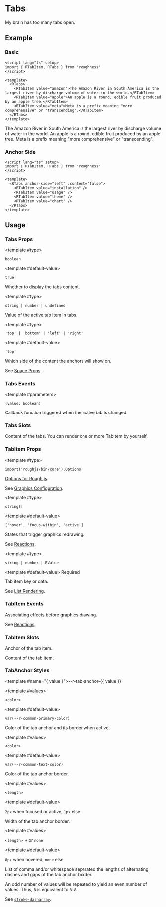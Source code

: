 <script lang="ts" setup>
import { RDetails, RSpace, RTable, RTabItem, RTabs, RText } from 'roughness'
</script>

# Tabs

My brain has too many tabs open.

## Example

### Basic

<RDetails>
  <template #summary>Show Code</template>

```vue
<script lang="ts" setup>
import { RTabItem, RTabs } from 'roughness'
</script>

<template>
  <RTabs>
    <RTabItem value="amazon">The Amazon River in South America is the largest river by discharge volume of water in the world.</RTabItem>
    <RTabItem value="apple">An apple is a round, edible fruit produced by an apple tree.</RTabItem>
    <RTabItem value="meta">Meta is a prefix meaning "more comprehensive" or "transcending".</RTabItem>
  </RTabs>
</template>
```

</RDetails>

<RTabs>
  <RTabItem value="amazon">The Amazon River in South America is the largest river by discharge volume of water in the world.</RTabItem>
  <RTabItem value="apple">An apple is a round, edible fruit produced by an apple tree.</RTabItem>
  <RTabItem value="meta">Meta is a prefix meaning "more comprehensive" or "transcending".</RTabItem>
</RTabs>

### Anchor Side

<RDetails>
  <template #summary>Show Code</template>

```vue
<script lang="ts" setup>
import { RTabItem, RTabs } from 'roughness'
</script>

<template>
  <RTabs anchor-side="left" :content="false">
    <RTabItem value="installation" />
    <RTabItem value="usage" />
    <RTabItem value="theme" />
    <RTabItem value="chart" />
  </RTabs>
</template>
```

</RDetails>

<RTabs anchor-side="left" :content="false">
  <RTabItem value="installation" />
  <RTabItem value="usage" />
  <RTabItem value="theme" />
  <RTabItem value="chart" />
</RTabs>

## Usage

### Tabs Props

<RPropsTable>

  <RProp name="content">

  <template #type>

  `boolean`

  </template>

  <template #default-value>

  `true`

  </template>

  Whether to display the tabs content.

  </RProp>

  <RProp name="model-value">

  <template #type>

  `string | number | undefined`

  </template>

  Value of the active tab item in tabs.

  </RProp>

  <RProp name="anchor-side">

  <template #type>

  `'top' | 'bottom' | 'left' | 'right'`

  </template>

  <template #default-value>

  `'top'`

  </template>

  Which side of the content the anchors will show on.

  </RProp>

  <RProp name="...">

  See [Space Props](/components/space#props).

  </RProp>

</RPropsTable>

### Tabs Events

<REventsTable>

  <REvent name="update:model-value">

  <template #parameters>

  `(value: boolean)`

  </template>

  Callback function triggered when the active tab is changed.

  </REvent>

</REventsTable>

### Tabs Slots

<RSlotsTable>

  <RSlot name="default">

  Content of the tabs. You can render one or more TabItem by yourself.

  </RSlot>

</RSlotsTable>

### TabItem Props

<RPropsTable>

  <RProp name="graphics-options">

  <template #type>

  `import('roughjs/bin/core').Options`

  </template>

  [Options for Rough.js](https://github.com/rough-stuff/rough/wiki#options).

  See [Graphics Configuration](/components/graphics#component-prop).

  </RProp>

  <RProp name="reactions">

  <template #type>

  `string[]`

  </template>

  <template #default-value>

  `['hover', 'focus-within', 'active']`

  </template>

  States that trigger graphics redrawing.

  See [Reactions](/guide/theme#reactions).

  </RProp>

  <RProp name="value">

  <template #type>

  `string | number | RValue`

  </template>

  <template #default-value>
    <RText type="error">Required</RText>
  </template>

  Tab item key or data.

  See [List Rendering](/guide/specs#list-rendering).

  </RProp>

</RPropsTable>

### TabItem Events

<REventsTable>

  <REvent name="will-draw">

  Associating effects before graphics drawing.

  See [Reactions](/guide/theme#reactions).

  </REvent>

</REventsTable>

### TabItem Slots

<RSlotsTable>

  <RSlot name="anchor">

  Anchor of the tab item.

  </RSlot>

  <RSlot name="default">

  Content of the tab item.

  </RSlot>

</RSlotsTable>

### TabAnchor Styles

<RStylesTable>

  <template #name="{ value }">--r-tab-anchor-{{ value }}</template>

  <RStyle name="active-color">

  <template #values>

  `<color>`

  </template>

  <template #default-value>

  `var(--r-common-primary-color)`

  </template>

  Color of the tab anchor and its border when active.

  </RStyle>

  <RStyle name="border-color">

  <template #values>

  `<color>`

  </template>

  <template #default-value>

  `var(--r-common-text-color)`

  </template>

  Color of the tab anchor border.

  </RStyle>

  <RStyle name="border-width">

  <template #values>

  `<length>`

  </template>

  <template #default-value>

  `2px` when focused or active, `1px` else

  </template>

  Width of the tab anchor border.

  </RStyle>

  <RStyle name="border-dash">

  <template #values>

  `<length> +` or `none`

  </template>

  <template #default-value>

  `8px` when hovered, `none` else

  </template>

  List of comma and/or whitespace separated the lengths of alternating dashes and gaps of the tab anchor border.

  An odd number of values will be repeated to yield an even number of values. Thus, `8` is equivalent to `8 8`.

  See [`stroke-dasharray`](https://developer.mozilla.org/en-US/docs/Web/SVG/Attribute/stroke-dasharray).

  </RStyle>

</RStylesTable>

